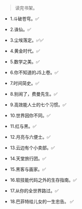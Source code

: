 >读完书架。

- 1.斗破苍穹。✅

- 2.诛仙。✅

- 3.尘埃落定。✅✅

- 4.黄金时代。✅

- 5.数学之美。✅

- 6.你不知道的JS上卷。✅

- 7.时间简史。✅

- 8.别闹了，费曼先生。✅

- 9.高效能人士的七个习惯。✅

- 10.世界因你不同。✅

- 11.红与黑。✅

- 12.月亮与六便士。✅

- 13.云边有个小卖部。✅

- 14.天堂旅行团。✅

- 15.黑客与画家。✅

- 16.软技能代码之外的生存指南。✅

- 17.从你的全世界路过。✅

- 18.巴菲特给儿女的一生忠告。 ✅
